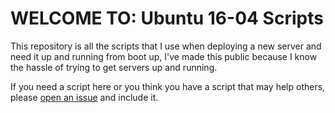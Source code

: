 # WELCOME TO: Ubuntu 16-04 Scripts

This repository is all the scripts that I use when deploying a new server and need it up and running from boot up, I've made this public because I know the hassle of trying to get servers up and running.

If you need a script here or you think you have a script that may help others, please [open an issue](https://github.com/LochStudios/Ubuntu-16-04-Scripts/issues/new) and include it.
